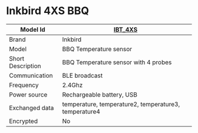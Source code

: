 # Inkbird 4XS BBQ

|Model Id|[IBT_4XS](https://github.com/theengs/decoder/blob/development/src/devices/IBT_4XS_json.h)|
|-|-|
|Brand|Inkbird|
|Model|BBQ Temperature sensor|
|Short Description|BBQ Temperature sensor with 4 probes|
|Communication|BLE broadcast|
|Frequency|2.4Ghz|
|Power source|Rechargeable battery, USB|
|Exchanged data|temperature, temperature2, temperature3, temperature4|
|Encrypted|No|
